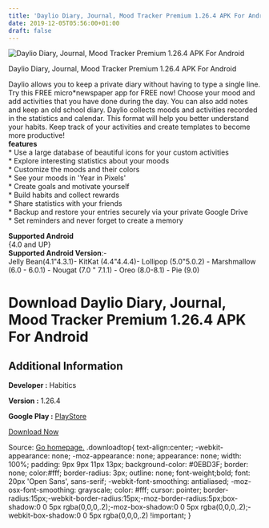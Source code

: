 ```yaml
---
title: 'Daylio Diary, Journal, Mood Tracker Premium 1.26.4 APK For Android'
date: 2019-12-05T05:56:00+01:00
draft: false
---
```


![Daylio Diary, Journal, Mood Tracker Premium 1.26.4 APK For Android](https://i0.wp.com/apkhome.net/wp-content/uploads/2019/12/Daylio-Diary-Journal-Mood-Tracker-Premium-1.26.4.png "Daylio Diary, Journal, Mood Tracker Premium 1.26.4 APK For Android")

  

Daylio Diary, Journal, Mood Tracker Premium 1.26.4 APK For Android

Daylio allows you to keep a private diary without having to type a single line. Try this FREE micro\*newspaper app for FREE now! Choose your mood and add activities that you have done during the day. You can also add notes and keep an old school diary. Daylio collects moods and activities recorded in the statistics and calendar. This format will help you better understand your habits. Keep track of your activities and create templates to become more productive!  
**features**  
\* Use a large database of beautiful icons for your custom activities  
\* Explore interesting statistics about your moods  
\* Customize the moods and their colors  
\* See your moods in 'Year in Pixels'  
\* Create goals and motivate yourself  
\* Build habits and collect rewards  
\* Share statistics with your friends  
\* Backup and restore your entries securely via your private Google Drive  
\* Set reminders and never forget to create a memory

**Supported Android**  
{4.0 and UP}  
**Supported Android Version**:-  
Jelly Bean(4.1"4.3.1)- KitKat (4.4"4.4.4)- Lollipop (5.0"5.0.2) - Marshmallow (6.0 - 6.0.1) - Nougat (7.0 " 7.1.1) - Oreo (8.0-8.1) - Pie (9.0)

Download Daylio Diary, Journal, Mood Tracker Premium 1.26.4 APK For Android
===========================================================================

Additional Information
----------------------

**Developer :** Habitics

**Version :** 1.26.4

**Google Play :** [PlayStore](https://play.google.com/store/apps/details?id=net.daylio)

  

[Download Now](https://store4app.co/post/daylio-diary-journal-mood-tracker-premium-1-26-4-apk-for-android_1575453664)

  
Source: [Go homepage.](https://store4app.co/post/daylio-diary-journal-mood-tracker-premium-1-26-4-apk-for-android_1575453664) .downloadtop{ text-align:center; -webkit-appearance: none; -moz-appearance: none; appearance: none; width: 100%; padding: 9px 9px 11px 13px; background-color: #0EBD3F; border: none; color:#fff; border-radius: 3px; outline: none; font-weight;bold; font: 20px 'Open Sans', sans-serif; -webkit-font-smoothing: antialiased; -moz-osx-font-smoothing: grayscale; color: #fff; cursor: pointer; border-radius:15px;-webkit-border-radius:15px;-moz-border-radius:5px;box-shadow:0 0 5px rgba(0,0,0,.2);-moz-box-shadow:0 0 5px rgba(0,0,0,.2);-webkit-box-shadow:0 0 5px rgba(0,0,0,.2) !important; }